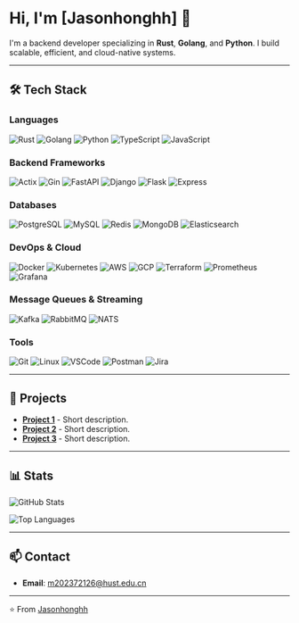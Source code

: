 # Hi, I'm [Jasonhonghh] 👋

I'm a backend developer specializing in **Rust**, **Golang**, and **Python**. I build scalable, efficient, and cloud-native systems.

---

## 🛠️ Tech Stack

### Languages
<img src="https://img.shields.io/badge/Rust-000000?style=flat-square&logo=rust&logoColor=white" alt="Rust" /> <img src="https://img.shields.io/badge/Go-00ADD8?style=flat-square&logo=go&logoColor=white" alt="Golang" /> <img src="https://img.shields.io/badge/Python-3776AB?style=flat-square&logo=python&logoColor=white" alt="Python" /> <img src="https://img.shields.io/badge/TypeScript-3178C6?style=flat-square&logo=typescript&logoColor=white" alt="TypeScript" /> <img src="https://img.shields.io/badge/JavaScript-F7DF1E?style=flat-square&logo=javascript&logoColor=black" alt="JavaScript" />

### Backend Frameworks
<img src="https://img.shields.io/badge/Actix-000000?style=flat-square&logo=actix&logoColor=white" alt="Actix" /> <img src="https://img.shields.io/badge/Gin-00ADD8?style=flat-square&logo=go&logoColor=white" alt="Gin" /> <img src="https://img.shields.io/badge/FastAPI-009688?style=flat-square&logo=fastapi&logoColor=white" alt="FastAPI" /> <img src="https://img.shields.io/badge/Django-092E20?style=flat-square&logo=django&logoColor=white" alt="Django" /> <img src="https://img.shields.io/badge/Flask-000000?style=flat-square&logo=flask&logoColor=white" alt="Flask" /> <img src="https://img.shields.io/badge/Express-000000?style=flat-square&logo=express&logoColor=white" alt="Express" />

### Databases
<img src="https://img.shields.io/badge/PostgreSQL-316192?style=flat-square&logo=postgresql&logoColor=white" alt="PostgreSQL" /> <img src="https://img.shields.io/badge/MySQL-4479A1?style=flat-square&logo=mysql&logoColor=white" alt="MySQL" /> <img src="https://img.shields.io/badge/Redis-DC382D?style=flat-square&logo=redis&logoColor=white" alt="Redis" /> <img src="https://img.shields.io/badge/MongoDB-47A248?style=flat-square&logo=mongodb&logoColor=white" alt="MongoDB" /> <img src="https://img.shields.io/badge/Elasticsearch-005571?style=flat-square&logo=elasticsearch&logoColor=white" alt="Elasticsearch" />

### DevOps & Cloud
<img src="https://img.shields.io/badge/Docker-2496ED?style=flat-square&logo=docker&logoColor=white" alt="Docker" /> <img src="https://img.shields.io/badge/Kubernetes-326CE5?style=flat-square&logo=kubernetes&logoColor=white" alt="Kubernetes" /> <img src="https://img.shields.io/badge/AWS-232F3E?style=flat-square&logo=amazon-aws&logoColor=white" alt="AWS" /> <img src="https://img.shields.io/badge/GCP-4285F4?style=flat-square&logo=google-cloud&logoColor=white" alt="GCP" /> <img src="https://img.shields.io/badge/Terraform-623CE4?style=flat-square&logo=terraform&logoColor=white" alt="Terraform" /> <img src="https://img.shields.io/badge/Prometheus-E6522C?style=flat-square&logo=prometheus&logoColor=white" alt="Prometheus" /> <img src="https://img.shields.io/badge/Grafana-F46800?style=flat-square&logo=grafana&logoColor=white" alt="Grafana" />

### Message Queues & Streaming
<img src="https://img.shields.io/badge/Kafka-231F20?style=flat-square&logo=apache-kafka&logoColor=white" alt="Kafka" /> <img src="https://img.shields.io/badge/RabbitMQ-FF6600?style=flat-square&logo=rabbitmq&logoColor=white" alt="RabbitMQ" /> <img src="https://img.shields.io/badge/NATS-03C887?style=flat-square&logo=nats&logoColor=white" alt="NATS" />

### Tools
<img src="https://img.shields.io/badge/Git-F05032?style=flat-square&logo=git&logoColor=white" alt="Git" /> <img src="https://img.shields.io/badge/Linux-FCC624?style=flat-square&logo=linux&logoColor=black" alt="Linux" /> <img src="https://img.shields.io/badge/VSCode-007ACC?style=flat-square&logo=visual-studio-code&logoColor=white" alt="VSCode" /> <img src="https://img.shields.io/badge/Postman-FF6C37?style=flat-square&logo=postman&logoColor=white" alt="Postman" /> <img src="https://img.shields.io/badge/Jira-0052CC?style=flat-square&logo=jira&logoColor=white" alt="Jira" />

---

## 🚀 Projects

- **[Project 1](https://github.com/yourusername/project1)** - Short description.
- **[Project 2](https://github.com/yourusername/project2)** - Short description.
- **[Project 3](https://github.com/yourusername/project3)** - Short description.

---

## 📊 Stats

![GitHub Stats](https://github-readme-stats.vercel.app/api?username=Jasonhonghh&show_icons=true&theme=default&hide_border=true&count_private=true)

![Top Languages](https://github-readme-stats.vercel.app/api/top-langs/?username=Jasonhonghh&layout=compact&theme=default&hide_border=true)

---

## 📫 Contact

- **Email**: [m202372126@hust.edu.cn](mailto:your.email@example.com)

---

⭐️ From [Jasonhonghh](https://github.com/Jasonhonghh)
